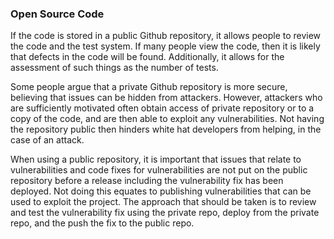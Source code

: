 ### Open Source Code

If the code is stored in a public Github repository, it allows people 
to review the code and the test system. If many people view the code, 
then it is likely that defects in the code will be found. Additionally, 
it allows for the assessment of such things as the number of tests.

Some people argue that a private Github repository is more secure, 
believing that issues can be hidden from attackers. However, 
attackers who are sufficiently motivated often obtain access 
of private repository or to a copy of the code, and are then 
able to exploit any vulnerabilities. Not having the repository 
public then hinders white hat developers from helping, in the 
case of an attack.

When using a public repository, it is important that issues that 
relate to vulnerabilities and code fixes for vulnerabilities are 
not put on the public repository before a release including the 
vulnerability fix has been deployed. Not doing this equates to 
publishing vulnerabilities that can be used to exploit the 
project. The approach that should be taken is to review and 
test the vulnerability fix using the private repo, deploy 
from the private repo, and the push the fix to the public 
repo. 
